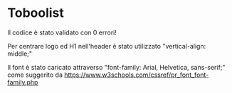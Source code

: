 # Toboolist


Il codice è stato validato con 0 errori!

Per centrare logo ed H1 nell'header è stato utilizzato   "vertical-align: middle;"

Il font è stato caricato attraverso "font-family: Arial, Helvetica, sans-serif;" come suggerito da https://www.w3schools.com/cssref/pr_font_font-family.php
